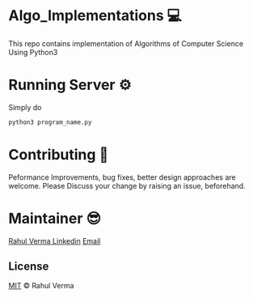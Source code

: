 # Algo_Implementations :computer: 
This repo contains implementation of Algorithms of Computer Science Using Python3

# Running Server :gear:
Simply do 
```bash
python3 program_name.py
```

# Contributing :beers:

Peformance Improvements, bug fixes, better design approaches are welcome. Please Discuss your change by raising an issue, beforehand.

# Maintainer :sunglasses:

[Rahul Verma Linkedin](https://www.linkedin.com/in/rahul-verma-8aa59b116/)
[Email](rv404674@gmail.com)

## License

[MIT](LICENSE) © Rahul Verma